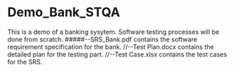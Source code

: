 # Demo_Bank_STQA
This is a demo of a banking sysytem. Software testing processes will be done from scratch. 
#####--SRS_Bank.pdf contains the software requirement specification for the bank.
//--Test Plan.docx contains the detailed plan for the testing part.
//--Test Case.xlsx contains the test cases for the SRS.
